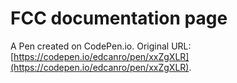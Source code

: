 # FCC documentation page

A Pen created on CodePen.io. Original URL: [https://codepen.io/edcanro/pen/xxZgXLR](https://codepen.io/edcanro/pen/xxZgXLR).


